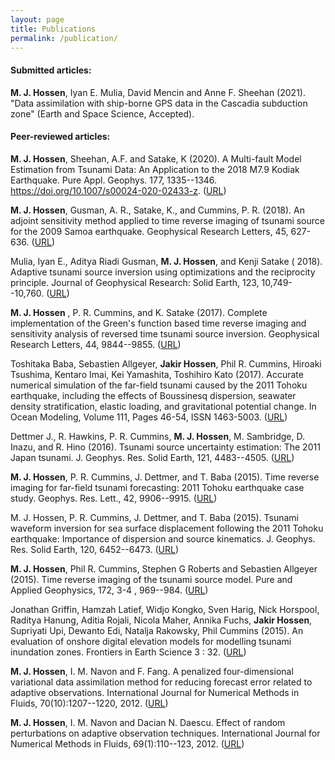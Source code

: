 ```yaml
---
layout: page
title: Publications
permalink: /publication/
---
```


<h4> Submitted articles:</h4>

**M. J. Hossen**, Iyan E. Mulia, David Mencin and Anne F. Sheehan (2021). "Data assimilation with ship-borne GPS data in the Cascadia subduction zone" (Earth and Space Science, Accepted).


<h4> Peer-reviewed articles:</h4>

**M. J. Hossen**,  Sheehan, A.F. and Satake, K (2020). A Multi-fault Model Estimation from Tsunami Data: An Application to the 2018 M7.9 Kodiak Earthquake. Pure Appl. Geophys. 177, 1335--1346. https://doi.org/10.1007/s00024-020-02433-z. (<a class="pdf" href="https://link.springer.com/article/10.1007/s00024-020-02433-z" target="_blank">URL</a>)
    
**M. J. Hossen**, Gusman, A. R., Satake, K., and Cummins, P. R. (2018). An adjoint sensitivity method applied to time reverse imaging of tsunami source for the 2009 Samoa earthquake. Geophysical Research Letters, 45, 627-636. (<a class="pdf" href="https://doi.org/10.1002/2017GL076031" target="_blank">URL</a>) 
	
Mulia, Iyan E., Aditya Riadi Gusman, **M. J. Hossen**, and Kenji Satake ( 2018). Adaptive tsunami source inversion using optimizations and the reciprocity principle. Journal of Geophysical Research: Solid Earth, 123, 10,749--10,760. (<a class="pdf" href="https://doi.org/10.1029/2018JB016439" target="_blank">URL</a>) 

**M. J. Hossen** , P. R. Cummins, and K. Satake (2017). Complete implementation of the Green's function based time reverse imaging and sensitivity analysis of reversed time tsunami source inversion. Geophysical Research Letters, 44, 9844--9855. (<a class="pdf" href="https://doi.org/10.1002/2017GL074528" target="_blank">URL</a>) 

Toshitaka Baba, Sebastien Allgeyer, **Jakir Hossen**, Phil R. Cummins, Hiroaki Tsushima, Kentaro Imai, Kei Yamashita, Toshihiro Kato (2017). Accurate numerical simulation of the far-field tsunami caused by the 2011 Tohoku earthquake, including the effects of Boussinesq dispersion, seawater density stratification, elastic loading, and gravitational potential change. In Ocean Modeling, Volume 111, Pages 46-54, ISSN 1463-5003. (<a class="pdf" href="https://doi.org/10.1016/j.ocemod.2017.01.002" target="_blank">URL</a>) 
   
Dettmer J., R. Hawkins, P. R. Cummins, **M. J. Hossen**, M. Sambridge,  D. Inazu, and R. Hino (2016). Tsunami source uncertainty estimation: The 2011 Japan tsunami. J. Geophys. Res. Solid Earth, 121,  4483--4505. (<a class="pdf" href="https://doi.org/10.1002/2015JB012764" target="_blank">URL</a>)

**M. J. Hossen**, P. R. Cummins, J. Dettmer, and T. Baba (2015). Time reverse imaging for far-field tsunami forecasting: 2011 Tohoku earthquake case study. Geophys. Res. Lett., 42, 9906--9915. (<a class="pdf" href="https://doi.org/10.1002/2015GL065868" target="_blank">URL</a>) 
	
M. J. Hossen, P. R. Cummins, J. Dettmer, and T. Baba (2015). Tsunami waveform inversion for sea surface displacement following the 2011 Tohoku earthquake: Importance of dispersion and source kinematics. J. Geophys. Res. Solid Earth, 120, 6452--6473. (<a class="pdf" href="https://doi.org/10.1002/2015JB011942" target="_blank">URL</a>) 
	
**M. J. Hossen**, Phil R. Cummins, Stephen G Roberts and Sebastien Allgeyer (2015). Time reverse imaging of the tsunami source model. Pure and Applied Geophysics, 172, 3-4 , 969--984. (<a class="pdf" href="https://link.springer.com/article/10.1007/s00024-014-1014-5" target="_blank">URL</a>) 		

Jonathan Griffin, Hamzah Latief, Widjo Kongko, Sven Harig, Nick Horspool, Raditya Hanung, Aditia Rojali, Nicola Maher, Annika Fuchs, **Jakir Hossen**, Supriyati Upi, Dewanto Edi, Natalja Rakowsky, Phil Cummins (2015). An evaluation of onshore digital elevation models for modelling tsunami inundation zones. Frontiers in Earth Science 3 : 32. (<a class="pdf" href="https://doi.org/10.3389/feart.2015.00032" target="_blank">URL</a>) 
     
**M. J. Hossen**, I. M. Navon and F. Fang. A penalized four-dimensional variational data assimilation method for reducing forecast error related to adaptive observations. International Journal for Numerical Methods in Fluids, 70(10):1207--1220, 2012. (<a class="pdf" href="https://doi.org/10.1002/fld.2736" target="_blank">URL</a>)    

**M. J. Hossen**, I. M. Navon and Dacian N. Daescu. Effect of random perturbations on adaptive observation techniques. International Journal for Numerical Methods in Fluids, 69(1):110--123, 2012. (<a class="pdf" href="https://doi.org/10.1002/fld.2545" target="_blank">URL</a>)    




